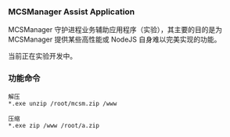 ### MCSManager Assist Application

MCSManager 守护进程业务辅助应用程序（实验），其主要的目的是为 MCSManager 提供某些高性能或 NodeJS 自身难以完美实现的功能。

当前正在实验开发中。

### 功能命令

```
解压
*.exe unzip /root/mcsm.zip /www

压缩
*.exe zip /www /root/a.zip
```

